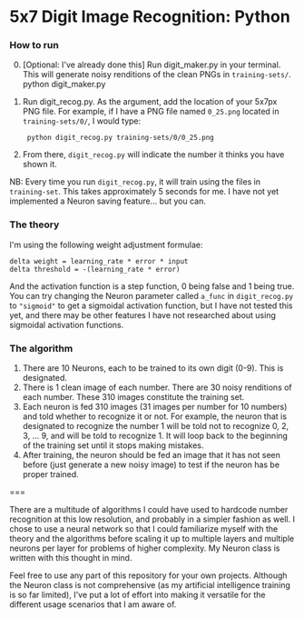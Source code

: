 
# 5x7 Digit Image Recognition: Python

### How to run

0. \[Optional: I've already done this\] Run digit_maker.py in your terminal. This will generate noisy renditions of the clean PNGs in `training-sets/`.
        python digit_maker.py
1. Run digit_recog.py. As the argument, add the location of your 5x7px PNG file. For example, if I have a PNG file named `0_25.png` located in `training-sets/0/`, I would type:

        python digit_recog.py training-sets/0/0_25.png
    
2. From there, `digit_recog.py` will indicate the number it thinks you have shown it.

NB: Every time you run `digit_recog.py`, it will train using the files in `training-set`. This takes approximately 5 seconds for me. I have not yet implemented a Neuron saving feature... but you can.

### The theory

I'm using the following weight adjustment formulae:

    delta weight = learning_rate * error * input
    delta threshold = -(learning_rate * error)

And the activation function is a step function, 0 being false and 1 being true. You can try changing the Neuron parameter called `a_func` in `digit_recog.py` to `"sigmoid"` to get a sigmoidal activation function, but I have not tested this yet, and there may be other features I have not researched about using sigmoidal activation functions.

### The algorithm

1. There are 10 Neurons, each to be trained to its own digit (0-9). This is designated.
2. There is 1 clean image of each number. There are 30 noisy renditions of each number. These 310 images constitute the training set.
2. Each neuron is fed 310 images (31 images per number for 10 numbers) and told whether to recognize it or not. For example, the neuron that is designated to recognize the number 1 will be told not to recognize 0, 2, 3, ... 9, and will be told to recognize 1. It will loop back to the beginning of the training set until it stops making mistakes.
3. After training, the neuron should be fed an image that it has not seen before (just generate a new noisy image) to test if the neuron has be proper trained.

===

There are a multitude of algorithms I could have used to hardcode number recognition at this low resolution, and probably in a simpler fashion as well. I chose to use a neural network so that I could familiarize myself with the theory and the algorithms before scaling it up to multiple layers and multiple neurons per layer for problems of higher complexity. My Neuron class is written with this thought in mind.

Feel free to use any part of this repository for your own projects. Although the Neuron class is not comprehensive (as my artificial intelligence training is so far limited), I've put a lot of effort into making it versatile for the different usage scenarios that I am aware of.

